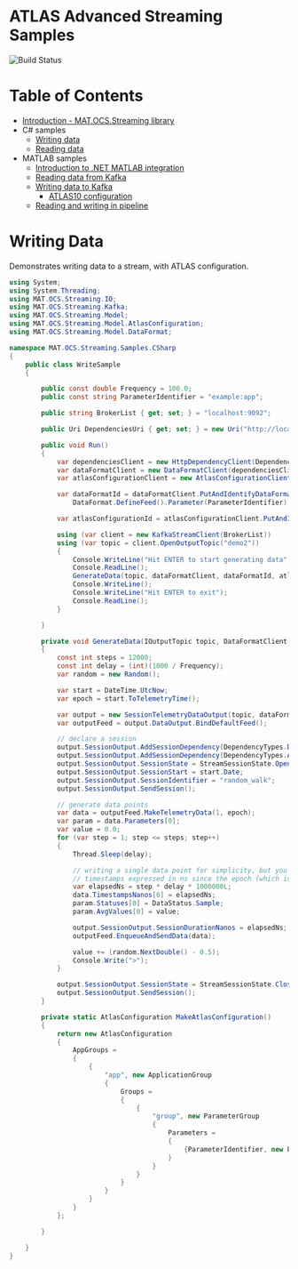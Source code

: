 # ATLAS Advanced Streaming Samples

![Build Status](https://mat-ocs.visualstudio.com/Telemetry%20Analytics%20Platform/_apis/build/status/MAT.OCS.Streaming/Streaming%20Samples?branchName=develop)

Table of Contents
=================
<!--ts-->
* [Introduction - MAT.OCS.Streaming library](/README.md)
* C# samples
    * [Writing data](/docs/CSharp/WritingData.md)
    * [Reading data](/docs/CSharp/ReadingData.md)
* MATLAB samples
    * [Introduction to .NET MATLAB integration](/docs/Matlab/IntroToNetMatlabIntegration.md)
    * [Reading data from Kafka](/docs/Matlab/ReadingDataFromKafka.md)
    * [Writing data to Kafka](/docs/Matlab/WritingDataToKafka.md)
        * [ATLAS10 configuration](/docs/Matlab/Atlas10Configuration.md)
    * [Reading and writing in pipeline](/docs/Matlab/ReadingAndWritingInPipeline.md)
<!--te-->

# Writing Data

Demonstrates writing data to a stream, with ATLAS configuration.

```c#
using System;
using System.Threading;
using MAT.OCS.Streaming.IO;
using MAT.OCS.Streaming.Kafka;
using MAT.OCS.Streaming.Model;
using MAT.OCS.Streaming.Model.AtlasConfiguration;
using MAT.OCS.Streaming.Model.DataFormat;

namespace MAT.OCS.Streaming.Samples.CSharp
{
    public class WriteSample
    {

        public const double Frequency = 100.0;
        public const string ParameterIdentifier = "example:app";

        public string BrokerList { get; set; } = "localhost:9092";

        public Uri DependenciesUri { get; set; } = new Uri("http://localhost:8180/api/dependencies/");

        public void Run()
        {
            var dependenciesClient = new HttpDependencyClient(DependenciesUri, "dev");
            var dataFormatClient = new DataFormatClient(dependenciesClient);
            var atlasConfigurationClient = new AtlasConfigurationClient(dependenciesClient);

            var dataFormatId = dataFormatClient.PutAndIdentifyDataFormat(
                DataFormat.DefineFeed().Parameter(ParameterIdentifier).AtFrequency(Frequency).BuildFormat());

            var atlasConfigurationId = atlasConfigurationClient.PutAndIdentifyAtlasConfiguration(MakeAtlasConfiguration());

            using (var client = new KafkaStreamClient(BrokerList))
            using (var topic = client.OpenOutputTopic("demo2"))
            {
                Console.WriteLine("Hit ENTER to start generating data");
                Console.ReadLine();
                GenerateData(topic, dataFormatClient, dataFormatId, atlasConfigurationId);
                Console.WriteLine();
                Console.WriteLine("Hit ENTER to exit");
                Console.ReadLine();
            }

        }

        private void GenerateData(IOutputTopic topic, DataFormatClient dataFormatClient, string dataFormatId, string atlasConfigurationId)
        {
            const int steps = 12000;
            const int delay = (int)(1000 / Frequency);
            var random = new Random();

            var start = DateTime.UtcNow;
            var epoch = start.ToTelemetryTime();

            var output = new SessionTelemetryDataOutput(topic, dataFormatId, dataFormatClient);
            var outputFeed = output.DataOutput.BindDefaultFeed();

            // declare a session
            output.SessionOutput.AddSessionDependency(DependencyTypes.DataFormat, dataFormatId);
            output.SessionOutput.AddSessionDependency(DependencyTypes.AtlasConfiguration, atlasConfigurationId);
            output.SessionOutput.SessionState = StreamSessionState.Open;
            output.SessionOutput.SessionStart = start.Date;
            output.SessionOutput.SessionIdentifier = "random_walk";
            output.SessionOutput.SendSession();

            // generate data points            
            var data = outputFeed.MakeTelemetryData(1, epoch);
            var param = data.Parameters[0];
            var value = 0.0;
            for (var step = 1; step <= steps; step++)
            {
                Thread.Sleep(delay);

                // writing a single data point for simplicity, but you can send chunks of data
                // timestamps expressed in ns since the epoch (which is the start of the session)
                var elapsedNs = step * delay * 1000000L;
                data.TimestampsNanos[0] = elapsedNs;
                param.Statuses[0] = DataStatus.Sample;
                param.AvgValues[0] = value;

                output.SessionOutput.SessionDurationNanos = elapsedNs;
                outputFeed.EnqueueAndSendData(data);

                value += (random.NextDouble() - 0.5);
                Console.Write(">");
            }

            output.SessionOutput.SessionState = StreamSessionState.Closed;
            output.SessionOutput.SendSession();
        }

        private static AtlasConfiguration MakeAtlasConfiguration()
        {
            return new AtlasConfiguration
            {
                AppGroups =
                {
                    {
                        "app", new ApplicationGroup
                        {
                            Groups =
                            {
                                {
                                    "group", new ParameterGroup
                                    {
                                        Parameters =
                                        {
                                            {ParameterIdentifier, new Parameter { Name = "example", Units = "kmh" }}
                                        }
                                    }
                                }
                            }
                        }
                    }
                }
            };

        }

    }
}
```
